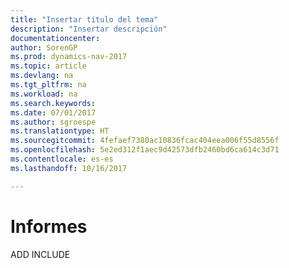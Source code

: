 ```yaml
---
title: "Insertar título del tema"
description: "Insertar descripción"
documentationcenter: 
author: SorenGP
ms.prod: dynamics-nav-2017
ms.topic: article
ms.devlang: na
ms.tgt_pltfrm: na
ms.workload: na
ms.search.keywords: 
ms.date: 07/01/2017
ms.author: sgroespe
ms.translationtype: HT
ms.sourcegitcommit: 4fefaef7380ac10836fcac404eea006f55d8556f
ms.openlocfilehash: 5e2ed312f1aec9d42573dfb2460bd6ca614c3d71
ms.contentlocale: es-es
ms.lasthandoff: 10/16/2017

---
```

# <a name="reports"></a>Informes
ADD INCLUDE<!--[!INCLUDE[bn_reports](../../includes/bn_reports_md.md)]-->
